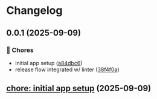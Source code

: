 # Changelog

## 0.0.1 (2025-09-09)

### 🧹 Chores

* initial app setup ([a84dbc6](https://github.com/AnkitC1598/expo-template/commit/a84dbc65e69b8f81a121108438681225718a1e45))
* release flow integrated w/ linter ([38f4f0a](https://github.com/AnkitC1598/expo-template/commit/38f4f0a7561b1690610bcbf1b92ca547acce49de))

## [chore: initial app setup](https://github.com/AnkitC1598/expo-template/commit/1dfb6a0255ae85541614fd880d74cc8c1ecf6060) (2025-09-09)
